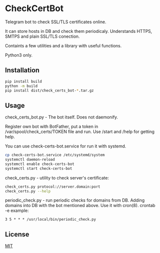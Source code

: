 # CheckCertBot

Telegram bot to check SSL/TLS certificates online.

It can store hosts in DB and check them periodicaly.
Understands HTTPS, SMTPS and plain SSL/TLS conection.

Containts a few utilities and a library with useful functions.

Python3 only.

## Installation

```bash
pip install build
python -m build
pip install dist/check_certs_bot-*.tar.gz
```

## Usage

check_certs_bot.py - The bot itself. Does not daemonify.

Register own bot with BotFather, put a token in /var/spool/check_certs/TOKEN file and run.
Use /start and /help for getting help.

You can use check-certs-bot.service for run it with systemd.
```bash
cp check-certs-bot.service /etc/systemd/system
systemctl daemon-reload
systemctl enable check-certs-bot
systemctl start check-certs-bot
```

check_certs.py - utility to check server's certificate:
```bash
check_certs.py protocol://server.domain:port 
check_certs.py --help
```

periodic_check.py - run periodic checks for domains from DB.
Adding domains into DB with the bot mentioned above.
Use it with cron(8).
crontab -e example:
```
3 5 * * * /usr/local/bin/periodic_check.py
```

## License
[MIT](https://choosealicense.com/licenses/mit/)
